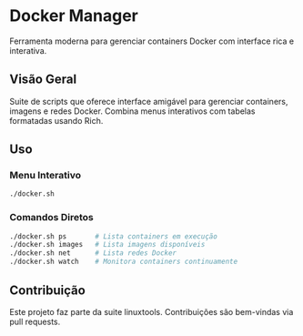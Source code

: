 # Docker Manager

Ferramenta moderna para gerenciar containers Docker com interface rica e interativa.

## Visão Geral

Suite de scripts que oferece interface amigável para gerenciar containers, imagens e redes Docker. Combina menus interativos com tabelas formatadas usando Rich.

## Uso

### Menu Interativo

```bash
./docker.sh
```

### Comandos Diretos

```bash
./docker.sh ps       # Lista containers em execução
./docker.sh images   # Lista imagens disponíveis
./docker.sh net      # Lista redes Docker
./docker.sh watch    # Monitora containers continuamente
```

## Contribuição

Este projeto faz parte da suite linuxtools. Contribuições são bem-vindas via pull requests.
